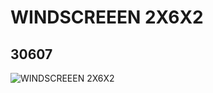 # WINDSCREEEN 2X6X2
## 30607
![WINDSCREEEN 2X6X2](https://lc-www-live-s.legocdn.com/media/bricks/5/2/4142682.jpg)